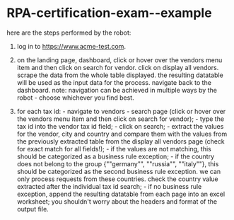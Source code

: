 # RPA-certification-exam--example

here are the steps performed by the robot: 

1. log in to https://www.acme-test.com. 

2. on the landing page, dashboard, click or hover over the vendors menu item and then click on search for vendor. click on display all vendors. scrape the data from the whole table displayed. the resulting datatable will be used as the input data for the process. navigate back to the dashboard. note: navigation can be achieved in multiple ways by the robot - choose whichever you find best. 

3. for each tax id: - navigate to vendors - search page (click or hover over the vendors menu item and then click on search for vendor); - type the tax id into the vendor tax id field; - click on search; - extract the values for the vendor, city and country and compare them with the values from the previously extracted table from the display all vendors page (check for exact match for all fields!); - if the values are not matching, this should be categorized as a business rule exception; - if the country does not belong to the group {""germany"", ""russia"", ""italy""}, this should be categorized as the second business rule exception. we can only process requests from these countries. check the country value extracted after the individual tax id search; - if no business rule exception, append the resulting datatable from each page into an excel worksheet; you shouldn't worry about the headers and format of the output file.
